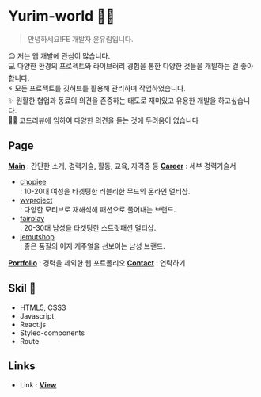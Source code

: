 # Yurim-world 🙋‍♀️
> 안녕하세요!FE 개발자 윤유림입니다.

😊 저는 웹 개발에 관심이 많습니다. <br/>
💻 다양한 환경의 프로젝트와 라이브러리 경험을 통한 다양한 것들을 개발하는 걸 좋아합니다.<br/>
⚡ 모든 프로젝트를 깃허브를 활용해 관리하며 작업하였습니다.<br/>
✨ 원활한 협업과 동료의 의견을 존중하는 태도로 재미있고 유용한 개발을 하고싶습니다.<br/>
🙆‍♀️ 코드리뷰에 임하여 다양한 의견을 듣는 것에 두려움이 없습니다

## Page
[__Main__](https://github.com/xururuca9797/yurim-world) : 간단한 소개, 경력기술, 활동, 교육, 자격증 등
[__Career__](https://xururuca9797.github.io/yurim.dev/career) : 세부 경력기술서
-  [chopiee](www.chopiee.com) <br/>
: 10-20대 여성을 타겟팅한 러블리한 무드의 온라인 멀티샵.
-  [wvproject](www.wvproject.co.kr) <br/>
: 다양한 모티브로 재해석해 패션으로 풀어내는 브랜드.
-  [fairplay](www.fairplay142.com)<br/>
 : 20-30대 남성을 타겟팅한 스트릿패션 멀티샵.
-  [jemutshop](www.jemutshop.com)<br/>
: 좋은 품질의 이지 캐주얼을 선보이는 남성 브랜드.

[__Portfolio__](https://xururuca9797.github.io/yurim.dev/portfolio) : 경력을 제외한 웹 포트폴리오
[__Contact__](https://xururuca9797.github.io/yurim.dev/Contact) : 연락하기


## Skil 📃
- HTML5, CSS3
- Javascript
- React.js
- Styled-components
- Route

## Links
-  Link : [__View__](https://xururuca9797.github.io/yurim.dev/)
